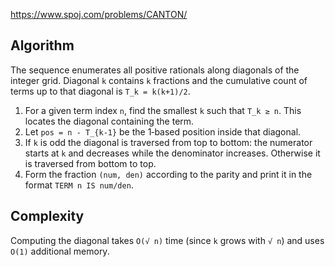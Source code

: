 https://www.spoj.com/problems/CANTON/

## Algorithm

The sequence enumerates all positive rationals along diagonals of the
integer grid.  Diagonal `k` contains `k` fractions and the cumulative count of
terms up to that diagonal is `T_k = k(k+1)/2`.

1. For a given term index `n`, find the smallest `k` such that `T_k ≥ n`.
   This locates the diagonal containing the term.
2. Let `pos = n - T_{k-1}` be the 1‑based position inside that diagonal.
3. If `k` is odd the diagonal is traversed from top to bottom: the numerator
   starts at `k` and decreases while the denominator increases.
   Otherwise it is traversed from bottom to top.
4. Form the fraction `(num, den)` according to the parity and print it in the
   format `TERM n IS num/den`.

## Complexity

Computing the diagonal takes `O(√ n)` time (since `k` grows with `√ n`) and
uses `O(1)` additional memory.
